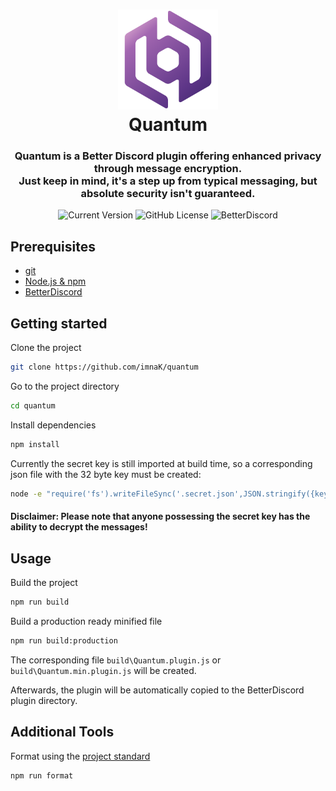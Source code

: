
<h1 align="center">
  <img src="./assets/img/quantum-color.svg" alt="Quantum logo" width="160px"></a>
  <br>
  Quantum
</h1>
<h3 align="center">
  Quantum is a Better Discord plugin offering enhanced privacy through message encryption. <br>
  Just keep in mind, it's a step up from typical messaging, but absolute security isn't guaranteed.
</h3>
<p align="center">
  <img alt="Current Version" src="https://img.shields.io/badge/dynamic/json?url=https%3A%2F%2Fraw.githubusercontent.com%2FimnaK%2Fquantum%2Fmaster%2Fpackage.json&query=%24.version&label=version">
  <img alt="GitHub License" src="https://img.shields.io/github/license/imnak/quantum">
    <img alt="BetterDiscord" src="https://img.shields.io/badge/Better-Discord-gray?labelColor=%234C83E8">


</p>

## Prerequisites

* [git](https://git-scm.com/downloads)
* [Node.js & npm](https://docs.npmjs.com/downloading-and-installing-node-js-and-npm)
* [BetterDiscord](https://betterdiscord.app)

## Getting started

Clone the project

```bash
git clone https://github.com/imnaK/quantum
```

Go to the project directory

```bash
cd quantum
```

Install dependencies

```bash
npm install
```

Currently the secret key is still imported at build time, so a corresponding json file with the 32 byte key must be created:

```bash
node -e "require('fs').writeFileSync('.secret.json',JSON.stringify({key:require('crypto').randomBytes(32).toString('hex')}));"  
```
#### Disclaimer: Please note that anyone possessing the secret key has the ability to decrypt the messages!

## Usage

Build the project

```bash
npm run build
```

Build a production ready minified file

```bash
npm run build:production
```

The corresponding file `build\Quantum.plugin.js` or `build\Quantum.min.plugin.js` will be created.

Afterwards, the plugin will be automatically copied to the BetterDiscord plugin directory.

## Additional Tools

Format using the [project standard](./.prettierrc)
```bash
npm run format
```
